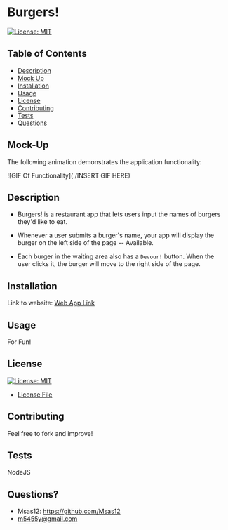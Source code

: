 # Burgers! 

[![License: MIT](https://img.shields.io/badge/License-MIT-yellow.svg)](https://opensource.org/licenses/MIT)

## Table of Contents
- [Description](#description)
- [Mock Up](#mock-up)
- [Installation](#installation)
- [Usage](#usage)
- [License](#license)
- [Contributing](#contributing)
- [Tests](#tests)
- [Questions](#questions)

## Mock-Up

The following animation demonstrates the application functionality:

![GIF Of Functionality](./INSERT GIF HERE)

## Description
* Burgers! is a restaurant app that lets users input the names of burgers they'd like to eat.

* Whenever a user submits a burger's name, your app will display the burger on the left side of the page -- Available.

* Each burger in the waiting area also has a `Devour!` button. When the user clicks it, the burger will move to the right side of the page.


## Installation
Link to website:
[Web App Link]()

## Usage 
For Fun!


## License
[![License: MIT](https://img.shields.io/badge/License-MIT-yellow.svg)](https://opensource.org/licenses/MIT)
- [License File](./LICENSE.txt)

## Contributing
Feel free to fork and improve!

## Tests
NodeJS

## Questions?
- Msas12: https://github.com/Msas12
- m5455y@gmail.com

